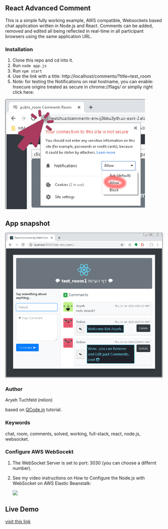 ## React Advanced Comment

This is a simple fully working example, AWS compatible, Websockets based chat application written in Node.js and React.
Comments can be added, removed and edited all being reflected in real-time in all participant browsers using the same application URL.

### Installation

1.  Clone this repo and cd into it.
2.  Run `node app.js`
3.  Run `npm start`
4.  Use the link with a title: http://localhost/comments/?title=test_room
5.  Note: for testing the Notifications on real hostname, you can enable: Insecure origins treated as secure in chrome://flags/
    or simpliy right click here:

<img src="images/enable_notifications_in_chrome.png" title="Enable Notifications in Chrome">

## App snapshot

<img src="images/react_comments_room_snapshot.png" title="React Comments Room snapshot">

### Author

Aryeh Tuchfeld (relion)

based on [QCode.in](https://www.qcode.in/learn-react-by-creating-a-comment-app) tutorial.

### Keywords

chat, room, comments, solved, working, full-stack, react, node.js, websocket.

### Configure AWS WebSocekt

1. The WebSocket Server is set to port: 3030 (you can choose a differnt number).
2. See my video instructions on How to Configure the Node.js with WebSocket on AWS Elastic Beanstalk:

   [![](http://img.youtube.com/vi/E_-mBnRHsYc/0.jpg)](http://www.youtube.com/watch?v=E_-mBnRHsYc "Configuring Node.js Server with WebSocket on AWS Elastic Beanstalk")

## Live Demo

[visit this link](http://watchcastcomments-env.ij3bbu3yth.us-east-2.elasticbeanstalk.com/comments/?title=public_room)
